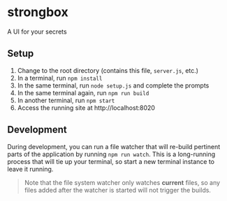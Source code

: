 # strongbox
A UI for your secrets

## Setup
1. Change to the root directory (contains this file, `server.js`, etc.)
2. In a terminal, run `npm install`
3. In the same terminal, run `node setup.js` and complete the prompts
4. In the same terminal again, run `npm run build`
5. In another terminal, run `npm start`
6. Access the running site at http://localhost:8020

## Development
During development, you can run a file watcher that will re-build pertinent parts of the application by running `npm run watch`. This is a long-running process that will tie up your terminal, so start a new terminal instance to leave it running.  

> Note that the file system watcher only watches **current** files, so any files added after the watcher is started  will not trigger the builds.
